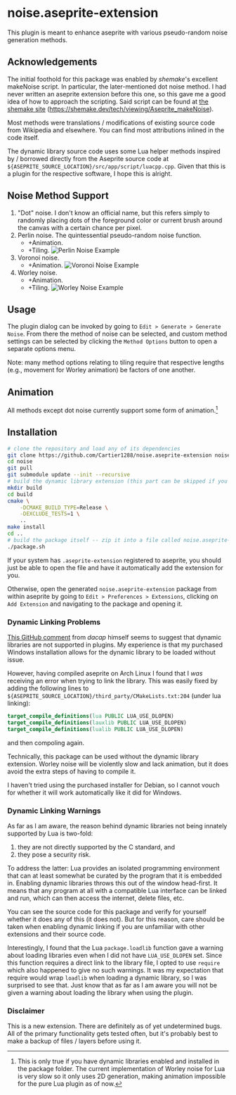 # noise.aseprite-extension

This plugin is meant to enhance aseprite with various pseudo-random noise generation methods.

## Acknowledgements

The initial foothold for this package was enabled by *shemake*'s excellent makeNoise script. In
particular, the later-mentioned dot noise method. I had never written an aseprite extension before 
this one, so this gave me a good idea of how to approach the scripting. Said script can be found at 
[the shemake site](https://shemake.dev/tech/viewing/Aseprite_makeNoise)
(https://shemake.dev/tech/viewing/Aseprite_makeNoise).

Most methods were translations / modifications of existing source code from Wikipedia and elsewhere. 
You can find most attributions inlined in the code itself.

The dynamic library source code uses some Lua helper methods inspired by / borrowed directly from the 
Aseprite source code at `${ASEPRITE_SOURCE_LOCATION}/src/app/script/luacpp.cpp`. Given that this is
a plugin for the respective software, I hope this is alright.

## Noise Method Support

1. "Dot" noise. I don't know an official name, but this refers simply to randomly placing dots of
   the foreground color or current brush around the canvas with a certain chance per pixel.
2. Perlin noise. The quintessential pseudo-random noise function.
    * +Animation.
    * +Tiling.
    ![Perlin Noise Example](examples/perlin.gif)
3. Voronoi noise.
    * +Animation.
    ![Voronoi Noise Example](examples/voronoi.gif)
4. Worley noise.
    * +Animation.
    * +Tiling.
    ![Worley Noise Example](examples/worley.gif)

## Usage

The plugin dialog can be invoked by going to `Edit > Generate > Generate Noise`. From there the 
method of noise can be selected, and custom method settings can be selected by clicking the `Method
Options` button to open a separate options menu.

Note: many method options relating to tiling require that respective lengths (e.g., movement for
Worley animation) be factors of one another.

## Animation

All methods except dot noise currently support some form of animation.[^1]

[^1]: This is only true if you have dynamic libraries enabled and installed in the package folder.
The current implementation of Worley noise for Lua is very slow so it only uses 2D generation,
making animation impossible for the pure Lua plugin as of now.

## Installation

```bash
# clone the repository and load any of its dependencies
git clone https://github.com/Cartier1288/noise.aseprite-extension noise
cd noise
git pull
git submodule update --init --recursive
# build the dynamic library extension (this part can be skipped if you don't want it)
mkdir build
cd build
cmake \
    -DCMAKE_BUILD_TYPE=Release \
    -DEXCLUDE_TESTS=1 \
    ..
make install
cd ..
# build the package itself -- zip it into a file called noise.aseprite-extension
./package.sh
```

If your system has `.aseprite-extension` registered to aseprite, you should just be able to open the
file and have it automatically add the extension for you.

Otherwise, open the generated `noise.aseprite-extension` package from within aseprite by going to
`Edit > Preferences > Extensions`, clicking on `Add Extension` and navigating to the package and
opening it.

### Dynamic Linking Problems

[This GitHub comment](https://github.com/aseprite/aseprite/issues/2965#issuecomment-1604429397) 
from _dacap_ himself seems to suggest that dynamic libraries are not supported in plugins. My 
experience is that my purchased Windows installation allows for the dynamic library to be loaded 
without issue.

However, having compiled aseprite on Arch Linux I found that I _was_ receiving an error when 
trying to link the library. This was easily fixed by adding the following lines to
`${ASEPRITE_SOURCE_LOCATION}/third_party/CMakeLists.txt:204` (under lua linking):

```cmake
target_compile_definitions(lua PUBLIC LUA_USE_DLOPEN)
target_compile_definitions(lauxlib PUBLIC LUA_USE_DLOPEN)
target_compile_definitions(lualib PUBLIC LUA_USE_DLOPEN)
```
and then compoling again.

Technically, this package can be used without the dynamic library extension. Worley noise will be
violently slow and lack animation, but it does avoid the extra steps of having to compile it.

I haven't tried using the purchased installer for Debian, so I cannot vouch for whether it will work
automatically like it did for Windows.

### Dynamic Linking Warnings

As far as I am aware, the reason behind dynamic libraries not being innately supported by Lua is 
two-fold:
1. they are not directly supported by the C standard, and
2. they pose a security risk.

To address the latter: Lua provides an isolated programming environment that can at least somewhat
be curated by the program that it is embedded in. Enabling dynamic libraries throws this out of the
window head-first. It means that any program at all with a compatible Lua interface can be linked
and run, which can then access the internet, delete files, etc.

You can see the source code for this package and verify for yourself whether it does any of this (it
does not). But for this reason, care should be taken when enabling dynamic linking if you are 
unfamiliar with other extensions and their source code.

Interestingly, I found that the Lua `package.loadlib` function gave a warning about loading
libraries even when I did not have `LUA_USE_DLOPEN` set. Since this function requires a direct link 
to the library file, I opted to use `require` which also happened to give no such warnings. It was 
my expectation that require would wrap `loadlib` when loading a dynamic library, so I was surprised 
to see that. Just know that as far as I am aware you will not be given a warning about loading 
the library when using the plugin.


### Disclaimer

This is a new extension. There are definitely as of yet undetermined bugs. All of the primary 
functionality gets tested often, but it's probably best to make a backup of files / layers before 
using it.